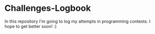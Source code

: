 # Challenges-Logbook

In this repository I'm going to log my attempts in programming contests. I hope to get better soon! :)
